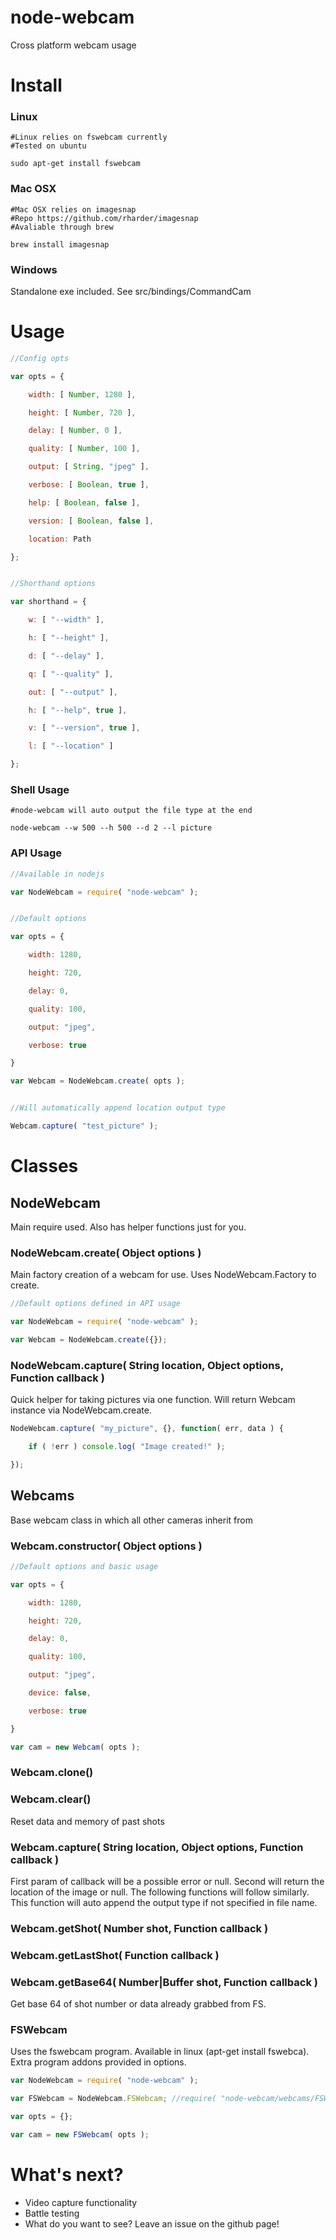 # node-webcam

Cross platform webcam usage


# Install

### Linux

```
#Linux relies on fswebcam currently
#Tested on ubuntu

sudo apt-get install fswebcam

```

### Mac OSX

```
#Mac OSX relies on imagesnap
#Repo https://github.com/rharder/imagesnap
#Avaliable through brew

brew install imagesnap

```

### Windows

Standalone exe included. See src/bindings/CommandCam


# Usage

``` javascript
//Config opts

var opts = {

    width: [ Number, 1280 ],

    height: [ Number, 720 ],

    delay: [ Number, 0 ],

    quality: [ Number, 100 ],

    output: [ String, "jpeg" ],

    verbose: [ Boolean, true ],

    help: [ Boolean, false ],

    version: [ Boolean, false ],

    location: Path

};


//Shorthand options

var shorthand = {

    w: [ "--width" ],

    h: [ "--height" ],

    d: [ "--delay" ],

    q: [ "--quality" ],

    out: [ "--output" ],

    h: [ "--help", true ],

    v: [ "--version", true ],

    l: [ "--location" ]

};
```

### Shell Usage

```
#node-webcam will auto output the file type at the end

node-webcam --w 500 --h 500 --d 2 --l picture

```

### API Usage

``` javascript
//Available in nodejs

var NodeWebcam = require( "node-webcam" );


//Default options

var opts = {

    width: 1280,

    height: 720,

    delay: 0,

    quality: 100,

    output: "jpeg",

    verbose: true

}

var Webcam = NodeWebcam.create( opts );


//Will automatically append location output type

Webcam.capture( "test_picture" );
```

# Classes

## NodeWebcam

Main require used. Also has helper functions just for you.

### NodeWebcam.create( Object options )

Main factory creation of a webcam for use. Uses NodeWebcam.Factory to create.

```javascript
//Default options defined in API usage

var NodeWebcam = require( "node-webcam" );

var Webcam = NodeWebcam.create({});
```

### NodeWebcam.capture( String location, Object options, Function callback )

Quick helper for taking pictures via one function. Will return Webcam instance via NodeWebcam.create.

```javascript
NodeWebcam.capture( "my_picture", {}, function( err, data ) {

    if ( !err ) console.log( "Image created!" );

});
```

## Webcams

Base webcam class in which all other cameras inherit from

### Webcam.constructor( Object options )

```javascript
//Default options and basic usage

var opts = {

    width: 1280,

    height: 720,

    delay: 0,

    quality: 100,

    output: "jpeg",

    device: false,

    verbose: true

}

var cam = new Webcam( opts );
```

### Webcam.clone()

### Webcam.clear()

Reset data and memory of past shots

### Webcam.capture( String location, Object options, Function callback )

First param of callback will be a possible error or null. Second will return the location of the image or null. The following functions will follow similarly. This function will auto append the output type if not specified in file name.


### Webcam.getShot( Number shot, Function callback )

### Webcam.getLastShot( Function callback )

### Webcam.getBase64( Number|Buffer shot, Function callback )

Get base 64 of shot number or data already grabbed from FS.

### FSWebcam

Uses the fswebcam program. Available in linux (apt-get install fswebca). Extra program addons provided in options.

```javascript
var NodeWebcam = require( "node-webcam" );

var FSWebcam = NodeWebcam.FSWebcam; //require( "node-webcam/webcams/FSWebcam" );

var opts = {};

var cam = new FSWebcam( opts );
```

# What's next?

* Video capture functionality
* Battle testing
* What do you want to see? Leave an issue on the github page!
